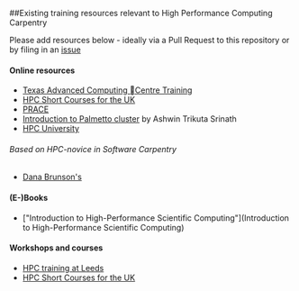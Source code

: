 ##Existing training resources relevant to High Performance Computing Carpentry

Please add resources below - ideally via a Pull Request to this repository or by filing in an [issue](https://github.com/HPCCarpentry/organisation/issues)

#### Online resources
* [Texas Advanced Computing Centre Training](https://portal.tacc.utexas.edu/training)
* [HPC Short Courses for the UK](http://congo.dl.ac.uk:8080/access/content/group/hpc-sc-admin/)
* [PRACE](http://www.training.prace-ri.eu/material/index.html)
* [Introduction to Palmetto cluster](http://clemsoncoe.github.io/hpc-workshop/) by Ashwin Trikuta Srinath
* [HPC University](http://hpcuniversity.org/trainingMaterials)

###### Based on HPC-novice in Software Carpentry
* [Dana Brunson's](https://github.com/dbrunson/hpc-novice)



#### (E-)Books
* ["Introduction to High-Performance Scientific Computing"](Introduction to High-Performance Scientific Computing)

#### Workshops and courses
* [HPC training at Leeds](https://hec.wiki.leeds.ac.uk/bin/view/Documentation/TrainingInformation)
* [HPC Short Courses for the UK](http://congo.dl.ac.uk:8080/portal/site/!gateway/page/!gateway-100)

